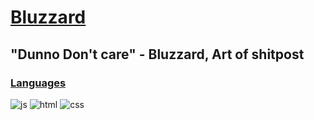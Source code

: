 
# [Bluzzard](https://Bluzzard.repl.co)

## "Dunno Don't care" - Bluzzard, Art of shitpost

### [Languages](https://Bluzzard.repl.co)
 ![js](https://img.shields.io/badge/JavaScript-000000?style=for-the-badge&logo=javascript&logoColor=0&labelColor=0)
 ![html](https://img.shields.io/badge/HTML-000000?style=for-the-badge&logo=html5&logoColor=0&labelColor=0)
 ![css](https://img.shields.io/badge/CSS-000000?style=for-the-badge&logo=css3&logoColor=0&labelColor=0)


